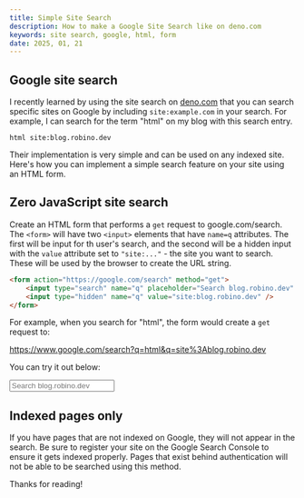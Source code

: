```yaml
---
title: Simple Site Search
description: How to make a Google Site Search like on deno.com
keywords: site search, google, html, form
date: 2025, 01, 21
---
```


<!-- <drab-youtube aria-label="YouTube Tutorial" uid="">
    <iframe data-content loading="lazy"></iframe>
</drab-youtube> -->

## Google site search

I recently learned by using the site search on [deno.com](https://deno.com) that you can search specific sites on Google by including `site:example.com` in your search. For example, I can search for the term "html" on my blog with this search entry.

`html site:blog.robino.dev`

Their implementation is very simple and can be used on any indexed site. Here's how you can implement a simple search feature on your site using an HTML form.

## Zero JavaScript site search

Create an HTML form that performs a `get` request to google.com/search. The `<form>` will have two `<input>` elements that have `name=q` attributes. The first will be input for th user's search, and the second will be a hidden input with the `value` attribute set to `"site:..."` - the site you want to search. These will be used by the browser to create the URL string.

```html
<form action="https://google.com/search" method="get">
	<input type="search" name="q" placeholder="Search blog.robino.dev" />
	<input type="hidden" name="q" value="site:blog.robino.dev" />
</form>
```

For example, when you search for "html", the form would create a `get` request to:

https://www.google.com/search?q=html&q=site%3Ablog.robino.dev

You can try it out below:

<form action="https://google.com/search" method="get" class="flex gap-4">
	<input type="search" name="q" placeholder="Search blog.robino.dev" />
	<input type="hidden" name="q" value="site:blog.robino.dev" />
</form>

## Indexed pages only

If you have pages that are not indexed on Google, they will not appear in the search. Be sure to register your site on the Google Search Console to ensure it gets indexed properly. Pages that exist behind authentication will not be able to be searched using this method.

Thanks for reading!
